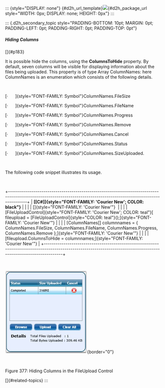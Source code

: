 ::: {style="DISPLAY: none"}
[](ms-xhelp:///?Id=d2h_url_template){#d2h_url_template}![](!package_url!){#d2h_package_url style="WIDTH: 0px; DISPLAY: none; HEIGHT: 0px"}
:::

::: {.d2h_secondary_topic style="PADDING-BOTTOM: 10pt; MARGIN: 0pt; PADDING-LEFT: 0pt; PADDING-RIGHT: 0pt; PADDING-TOP: 0pt"}
##### Hiding Columns

[]{#p183} 

It is possible hide the columns, using the **ColumnsToHide** property. By default, seven columns will be visible for displaying information about the files being uploaded. This property is of type Array ColumnNames: here ColumnNames is an enumeration which consists of the following details.

 

[·      ]{style="FONT-FAMILY: Symbol"}ColumnNames.FileSize

[·      ]{style="FONT-FAMILY: Symbol"}ColumnNames.FileName

[·      ]{style="FONT-FAMILY: Symbol"}ColumnNames.Progress

[·      ]{style="FONT-FAMILY: Symbol"}ColumnNames.Remove

[·      ]{style="FONT-FAMILY: Symbol"}ColumnNames.Cancel

[·      ]{style="FONT-FAMILY: Symbol"}ColumnNames.Status

[·      ]{style="FONT-FAMILY: Symbol"}ColumnNames.SizeUploaded.

 

The following code snippet illustrates its usage.

 

+---------------------------------------------------------------------------------------------------------------------------------------------------------------------+
| **[\[C#\]]{style="FONT-FAMILY: 'Courier New'; COLOR: black"}**                                                                                                      |
|                                                                                                                                                                     |
| []{style="FONT-FAMILY: 'Courier New'"}                                                                                                                              |
|                                                                                                                                                                     |
| [FileUploadControl]{style="FONT-FAMILY: 'Courier New'; COLOR: teal"}[ fileupload = [FileUploadControl]{style="COLOR: teal"}();]{style="FONT-FAMILY: 'Courier New'"} |
|                                                                                                                                                                     |
| [ColumnNames\[\] columnnames = { ColumnNames.FileSize, ColumnNames.FileName, ColumnNames.Progress, ColumnNames.Remove };]{style="FONT-FAMILY: 'Courier New'"}       |
|                                                                                                                                                                     |
| [fileupload.ColumnsToHide = columnnames;]{style="FONT-FAMILY: 'Courier New'"}                                                                                       |
+---------------------------------------------------------------------------------------------------------------------------------------------------------------------+

 

![](../ImagesExt/image261_306.jpg){border="0"}

 

Figure 377: Hiding Columns in the FileUpload Control

[]{#related-topics}
:::
